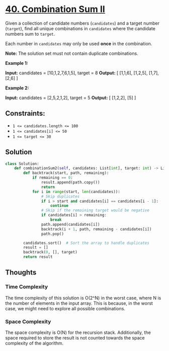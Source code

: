 # [40. Combination Sum II](https://leetcode.com/problems/combination-sum-ii/)

Given a collection of candidate numbers (`candidates`) and a target number (`target`), find all unique combinations in `candidates` where the candidate numbers sum to `target`.

Each number in `candidates` may only be used **once** in the combination.

**Note:** The solution set must not contain duplicate combinations.

**Example 1:**

**Input:** candidates = [10,1,2,7,6,1,5], target = 8
**Output:**
[
[1,1,6],
[1,2,5],
[1,7],
[2,6]
]

**Example 2:**

**Input:** candidates = [2,5,2,1,2], target = 5
**Output:**
[
[1,2,2],
[5]
]

## **Constraints:**

- `1 <= candidates.length <= 100`
- `1 <= candidates[i] <= 50`
- `1 <= target <= 30`

## Solution

```python
class Solution:
    def combinationSum2(self, candidates: List[int], target: int) -> List[List[int]]:
        def backtrack(start, path, remaining):
            if remaining == 0:
                result.append(path.copy())
                return
            for i in range(start, len(candidates)):
                # Skip duplicates
                if i > start and candidates[i] == candidates[i - 1]:
                    continue
                # Skip if the remaining target would be negative
                if candidates[i] > remaining:
                    break
                path.append(candidates[i])
                backtrack(i + 1, path, remaining - candidates[i])
                path.pop()

        candidates.sort()  # Sort the array to handle duplicates
        result = []
        backtrack(0, [], target)
        return result

```

## Thoughts

### Time Complexity

The time complexity of this solution is O(2^N) in the worst case, where N is the number of elements in the input array. This is because, in the worst case, we might need to explore all possible combinations.

### Space Complexity

The space complexity is O(N) for the recursion stack. Additionally, the space required to store the result is not counted towards the space complexity of the algorithm.
